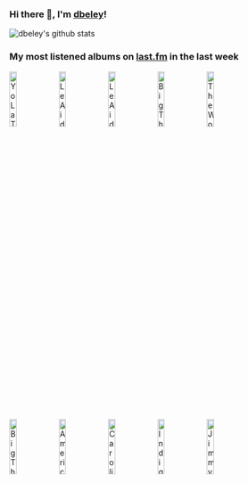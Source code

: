 ### Hi there 👋, I'm [dbeley](https://dbeley.ovh/en)!

![dbeley's github stats](https://github-readme-stats.vercel.app/api?username=dbeley)

### My most listened albums on [last.fm](https://www.last.fm/user/d_beley) in the last week

[<img src='https://lastfm.freetls.fastly.net/i/u/300x300/82c49245effe3a22aa6807335ccab870.jpg' width='16%' height='16%' alt='Yo La Tengo - This Stupid World'>](https://www.last.fm/music/yo%2bla%2btengo/this%2bstupid%2bworld)&nbsp;
[<img src='https://lastfm.freetls.fastly.net/i/u/300x300/59a1b1daf723451bb782febb3cb12251.jpg' width='16%' height='16%' alt='Le Aids - The Lost Opportunities To Keep Quiet'>](https://www.last.fm/music/le%2baids/the%2blost%2bopportunities%2bto%2bkeep%2bquiet)&nbsp;
[<img src='https://lastfm.freetls.fastly.net/i/u/300x300/cc5280021b51c7b8e0aedb079a9797fb.jpg' width='16%' height='16%' alt='Le Aids - Gagner La Sortie'>](https://www.last.fm/music/le%2baids/gagner%2bla%2bsortie)&nbsp;
[<img src='https://lastfm.freetls.fastly.net/i/u/300x300/140fbd4e75078c59a9a1552a8dfd1d85.jpg' width='16%' height='16%' alt='Big Thief - Masterpiece'>](https://www.last.fm/music/big%2bthief/masterpiece)&nbsp;
[<img src='https://lastfm.freetls.fastly.net/i/u/300x300/3d3a72ad16c941983af96a805eefeee3.jpg' width='16%' height='16%' alt='The World Is a Beautiful Place & I Am No Longer Afraid to Die - Harmlessness'>](https://www.last.fm/music/the%2bworld%2bis%2ba%2bbeautiful%2bplace%2b%2526%2bi%2bam%2bno%2blonger%2bafraid%2bto%2bdie/harmlessness)&nbsp;
<br>
[<img src='https://lastfm.freetls.fastly.net/i/u/300x300/bfa074a4eb1e8ad692c7920f94dbae6c.jpg' width='16%' height='16%' alt='Big Thief - Capacity'>](https://www.last.fm/music/big%2bthief/capacity)&nbsp;
[<img src='https://lastfm.freetls.fastly.net/i/u/300x300/0eddf924de984e54ce42ad63e3a6fc27.png' width='16%' height='16%' alt='American Football - American Football'>](https://www.last.fm/music/american%2bfootball/american%2bfootball)&nbsp;
[<img src='https://lastfm.freetls.fastly.net/i/u/300x300/8efbfdc3ffd98d732a93e75aa5a53852.jpg' width='16%' height='16%' alt='Caroline Polachek - Desire, I Want to Turn Into You'>](https://www.last.fm/music/caroline%2bpolachek/desire%252c%2bi%2bwant%2bto%2bturn%2binto%2byou)&nbsp;
[<img src='https://lastfm.freetls.fastly.net/i/u/300x300/3df94f21acca286411eae70389f73894.jpg' width='16%' height='16%' alt='Indigo De Souza - Any Shape You Take'>](https://www.last.fm/music/indigo%2bde%2bsouza/any%2bshape%2byou%2btake)&nbsp;
[<img src='https://lastfm.freetls.fastly.net/i/u/300x300/84eae0e59ee142258b207adadf78bb63.png' width='16%' height='16%' alt='Jimmy Eat World - Clarity'>](https://www.last.fm/music/jimmy%2beat%2bworld/clarity)&nbsp;
<br>
